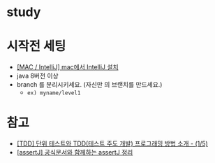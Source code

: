 # study

# 시작전 세팅

- [[MAC / IntelliJ] mac에서 IntelliJ 설치](https://joshwon.tistory.com/25)
- java 8버전 이상
- branch 를 분리시키세요. (자신만 의 브랜치를 만드세요.)
    - `ex) myname/level1`

# 참고

- [[TDD] 단위 테스트와 TDD(테스트 주도 개발) 프로그래밍 방법 소개 - (1/5)](https://mangkyu.tistory.com/182)
- [[assertJ] 공식문서와 함께하는 assertJ 정리](https://velog.io/@new_wisdom/assertJ-%EA%B3%B5%EC%8B%9D%EB%AC%B8%EC%84%9C%EC%99%80-%ED%95%A8%EA%BB%98%ED%95%98%EB%8A%94-assertJ-%EC%A0%95%EB%A6%AC)
